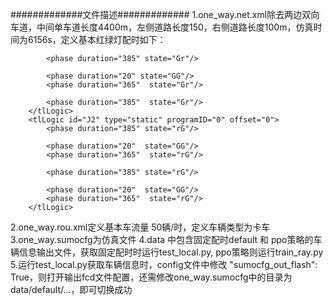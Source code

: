 #############文件描述#############
1.one_way.net.xml除去两边双向车道，中间单车道长度4400m，左侧道路长度150，右侧道路长度100m，仿真时间为6156s，定义基本红绿灯配时如下：
        <tlLogic id="J1" type="static" programID="0" offset="0">
            <phase duration="20" state="GG"/>
            <phase duration="365"  state="Gr"/> 

            <phase duration="385" state="Gr"/>

            <phase duration="20" state="GG"/>
            <phase duration="365"  state="Gr"/> 

            <phase duration="385"  state="Gr"/>
        </tlLogic>
        <tlLogic id="J2" type="static" programID="0" offset="0">
            <phase duration="385" state="rG"/> 

            <phase duration="20"  state="GG"/>
            <phase duration="365"  state="rG"/>

            <phase duration="385" state="rG"/>

            <phase duration="20"  state="GG"/>
            <phase duration="365"  state="rG"/>
        </tlLogic>
2.one_way.rou.xml定义基本车流量 50辆/时，定义车辆类型为卡车
3.one_way.sumocfg为仿真文件
4.data 中包含固定配时default 和 ppo策略的车辆信息输出文件，获取固定配时时运行test_local.py, ppo策略则运行train_ray.py
5.运行test_local.py获取车辆信息时，config文件中修改 "sumocfg_out_flash": True，则打开输出fcd文件配置，还需修改one_way.sumocfg中<tripinfo-output value="data/ppo/tripinfo/tripinfo-output.xml" />的目录为data/default/...，即可切换成功